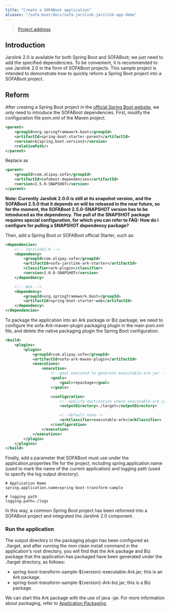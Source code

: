 ```yaml
---
title: "Create a SOFABoot application"
aliases: "/sofa-boot/docs/sofa-jarslink-jarslink-app-demo"
---
```


> [Project address](https://github.com/sofastack/sofa-jarslink/tree/master/sofa-jarslink-samples/spring-boot-transform-sample)

## Introduction

Jarslink 2.0 is available for both Spring Boot and SOFABoot; we just need to add the specified dependencies. To be convenient, it is recommended to use Jarslink 2.0 in the form of SOFABoot projects. This sample project is intended to demonstrate how to quickly reform a Spring Boot project into a SOFABoot project.

## Reform

After creating a Spring Boot project in the [official Spring Boot website](https://start.spring.io/), we only need to introduce the SOFABoot dependencies. First, modify the configuration file pom.xml of the Maven project.

```xml
<parent>
    <groupId>org.springframework.boot</groupId>
    <artifactId>spring-boot-starter-parent</artifactId>
    <version>${spring.boot.version}</version>
    <relativePath/> 
</parent>
```

Replace as

```xml
<parent>
    <groupId>com.alipay.sofa</groupId>
    <artifactId>sofaboot-dependencies</artifactId>
    <version>2.5.0-SNAPSHOT</version>
</parent>
```

**Note: Currently Jarslink 2.0.0 is still at its snapshot version, and the SOFABoot 2.5.0 that it depends on will be released in the near future, so for the moment, the SOFABoot 2.5.0-SNAPSHOT version has to be introduced as the dependency. The pull of the SNAPSHOT package requires special configuration, for which you can refer to FAQ:  How do I configure for pulling a SNAPSHOT dependency package?**

Then, add a Spring Boot or SOFABoot official Starter, such as:

```xml
<dependencies>
    <!-- Jarslink2.0 -->
    <dependency>
        <groupId>com.alipay.sofa</groupId>
        <artifactId>sofa-jarslink-ark-starter</artifactId>
        <classifier>ark-plugin</classifier>
        <version>2.0.0-SNAPSHOT</version>
    </dependency>

    <!-- Web -->
    <dependency>
        <groupId>org.springframework.boot</groupId>
        <artifactId>spring-boot-starter-web</artifactId>
    </dependency>
</dependencies>
```

To package the application into an Ark package or Biz package, we need to configure the sofa-Ark-maven-plugin packaging plugin in the main pom.xml file, and delete the native packaging plugin the Spring Boot configuration.

```xml
<build>
    <plugins>
        <plugin>
            <groupId>com.alipay.sofa</groupId>
            <artifactId>sofa-ark-maven-plugin</artifactId>
            <executions>
                <execution>
                    <!--goal executed to generate executable-ark-jar -->
                    <goals>
                        <goal>repackage</goal>
                    </goals>

                    <configuration>
                        <!--specify destination where executable-ark-jar will be saved, default saved to ${project.build.directory}-->
                        <outputDirectory>./target</outputDirectory>

                        <!--default none-->
                        <arkClassifier>executable-ark</arkClassifier>
                    </configuration>
                </execution>
            </executions>
        </plugin>
    </plugins>
</build>
```

Finally, add a parameter that SOFABoot must use under the application.properties file for the project, including spring.application.name (used to mark the name of the current application) and logging path (used to specify the log output directory).

```text
# Application Name
spring.application.name=spring-boot-transform-sample

# logging path
logging.path=./logs
```

In this way, a common Spring Boot project has been reformed into a SOFABoot project and integrated the Jarslink 2.0 component.

### Run the application

The output directory in the packaging plugin has been configured as ./target, and after running the mvn clean install command in the application's root directory, you will find that the Ark package and Biz package that the application has packaged have been generated under the ./target directory, as follows:

+ spring-boot-transform-sample-${version}-executable-Ark.jar; this is an Ark package.
+ spring-boot-transform-sample-${version}-Ark-biz.jar; this is a Biz package.

We can start this Ark package with the use of java -jar. For more information about packaging, refer to [Application Packaging](../sofa-jarslink-jarslink-repackage).
